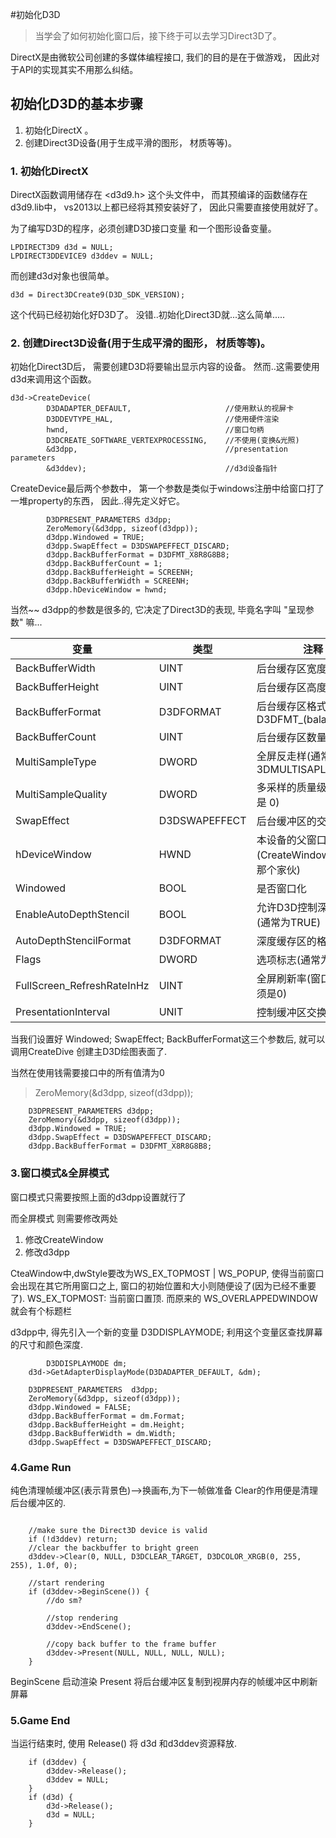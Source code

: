 #初始化D3D
>当学会了如何初始化窗口后，接下终于可以去学习Direct3D了。

DirectX是由微软公司创建的多媒体编程接口, 我们的目的是在于做游戏， 因此对于API的实现其实不用那么纠结。


## 初始化D3D的基本步骤
1. 初始化DirectX 。
2.  创建Direct3D设备(用于生成平滑的图形， 材质等等)。

### 1. 初始化DirectX 
DirectX函数调用储存在 \<d3d9.h> 这个头文件中， 而其预编译的函数储存在d3d9.lib中， vs2013以上都已经将其预安装好了， 因此只需要直接使用就好了。

为了编写D3D的程序，必须创建D3D接口变量 和一个图形设备变量。 

```
LPDIRECT3D9 d3d = NULL;
LPDIRECT3DDEVICE9 d3ddev = NULL;
```

而创建d3d对象也很简单。
```
d3d = Direct3DCreate9(D3D_SDK_VERSION);
```
这个代码已经初始化好D3D了。
没错..初始化Direct3D就...这么简单.....
### 2. 创建Direct3D设备(用于生成平滑的图形， 材质等等)。
初始化Direct3D后， 需要创建D3D将要输出显示内容的设备。 然而..这需要使用d3d来调用这个函数。
```
d3d->CreateDevice(
		D3DADAPTER_DEFAULT,                     //使用默认的视屏卡
		D3DDEVTYPE_HAL,                         //使用硬件渲染
		hwnd,                                   //窗口句柄
		D3DCREATE_SOFTWARE_VERTEXPROCESSING,    //不使用(变换&光照)
		&d3dpp,                                 //presentation parameters
		&d3ddev);                               //d3d设备指针
```

CreateDevice最后两个参数中， 第一个参数是类似于windows注册中给窗口打了一堆property的东西， 因此..得先定义好它。

```
        D3DPRESENT_PARAMETERS d3dpp;
        ZeroMemory(&d3dpp, sizeof(d3dpp));   
        d3dpp.Windowed = TRUE;
        d3dpp.SwapEffect = D3DSWAPEFFECT_DISCARD;
        d3dpp.BackBufferFormat = D3DFMT_X8R8G8B8;
        d3dpp.BackBufferCount = 1;  
        d3dpp.BackBufferHeight = SCREENH;
        d3dpp.BackBufferWidth = SCREENH;    
        d3dpp.hDeviceWindow = hwnd;
```
当然~~ d3dpp的参数是很多的, 它决定了Direct3D的表现, 毕竟名字叫 "呈现参数" 嘛...


变量             |类型          |注释
-|             - |-             |
BackBufferWidth  |UINT          |后台缓存区宽度
BackBufferHeight| UINT|后台缓存区高度
BackBufferFormat| D3DFORMAT|后台缓存区格式, 都是D3DFMT_(balablala)
BackBufferCount| UINT|后台缓存区数量
MultiSampleType|DWORD|全屏反走样(通常是 3DMULTISAPLE_NONE)
MultiSampleQuality| DWORD| 多采样的质量级别(通常是 0)
SwapEffect|D3DSWAPEFFECT| 后台缓冲区的交换模式
hDeviceWindow| HWND| 本设备的父窗口(CreateWindow创立的那个家伙)
Windowed|BOOL|是否窗口化
EnableAutoDepthStencil|BOOL| 允许D3D控制深度缓存区(通常为TRUE)
AutoDepthStencilFormat|D3DFORMAT| 深度缓存区的格式
Flags|DWORD| 选项标志(通常为0)
FullScreen_RefreshRateInHz|UINT| 全屏刷新率(窗口模式必须是0)
PresentationInterval|UNIT|控制缓冲区交换速率


当我们设置好 Windowed; SwapEffect; BackBufferFormat这三个参数后, 就可以调用CreateDive 创建主D3D绘图表面了.

当然在使用钱需要接口中的所有值清为0
>ZeroMemory(&d3dpp, sizeof(d3dpp));

```
	D3DPRESENT_PARAMETERS d3dpp;
	ZeroMemory(&d3dpp, sizeof(d3dpp));
	d3dpp.Windowed = TRUE;
	d3dpp.SwapEffect = D3DSWAPEFFECT_DISCARD;
	d3dpp.BackBufferFormat = D3DFMT_X8R8G8B8;
```

### 3.窗口模式&全屏模式
窗口模式只需要按照上面的d3dpp设置就行了

而全屏模式 则需要修改两处
1. 修改CreateWindow
2. 修改d3dpp

CteaWindow中,dwStyle要改为WS_EX_TOPMOST | WS_POPUP, 使得当前窗口会出现在其它所用窗口之上, 窗口的初始位置和大小则随便设了(因为已经不重要了). WS_EX_TOPMOST: 当前窗口置顶. 而原来的 WS_OVERLAPPEDWINDOW 就会有个标题栏

d3dpp中, 得先引入一个新的变量  D3DDISPLAYMODE; 利用这个变量区查找屏幕的尺寸和颜色深度.

```
        D3DDISPLAYMODE dm;
	d3d->GetAdapterDisplayMode(D3DADAPTER_DEFAULT, &dm);

	D3DPRESENT_PARAMETERS  d3dpp;
	ZeroMemory(&d3dpp, sizeof(d3dpp));
	d3dpp.Windowed = FALSE;
	d3dpp.BackBufferFormat = dm.Format;
	d3dpp.BackBufferHeight = dm.Height;
	d3dpp.BackBufferWidth = dm.Width;
	d3dpp.SwapEffect = D3DSWAPEFFECT_DISCARD;
```
### 4.Game Run
纯色清理帧缓冲区(表示背景色)-->换画布,为下一帧做准备
Clear的作用便是清理后台缓冲区的.
```

	//make sure the Direct3D device is valid
	if (!d3ddev) return;
	//clear the backbuffer to bright green
	d3ddev->Clear(0, NULL, D3DCLEAR_TARGET, D3DCOLOR_XRGB(0, 255, 255), 1.0f, 0);

	//start rendering
	if (d3ddev->BeginScene()) {
		//do sm?

		//stop rendering
		d3ddev->EndScene();

		//copy back buffer to the frame buffer
		d3ddev->Present(NULL, NULL, NULL, NULL);
	}
```

BeginScene 启动渲染
Present 将后台缓冲区复制到视屏内存的帧缓冲区中刷新屏幕

### 5.Game End

当运行结束时, 使用 Release() 将 d3d 和d3ddev资源释放.
```
	if (d3ddev) {
		d3ddev->Release();
		d3ddev = NULL;
	}
	if (d3d) {
		d3d->Release();
		d3d = NULL;
	}
```
